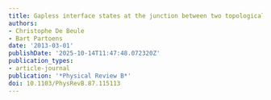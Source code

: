 ```yaml
---
title: Gapless interface states at the junction between two topological insulators
authors:
- Christophe De Beule
- Bart Partoens
date: '2013-03-01'
publishDate: '2025-10-14T11:47:48.072320Z'
publication_types:
- article-journal
publication: '*Physical Review B*'
doi: 10.1103/PhysRevB.87.115113
---
```

